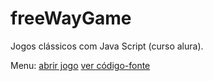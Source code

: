 # freeWayGame
Jogos clássicos com Java Script (curso alura).

Menu:
[abrir jogo](https://editor.p5js.org/milabaza/full/HoqyYWCJl)
[ver código-fonte](https://editor.p5js.org/milabaza/sketches/HoqyYWCJl)

